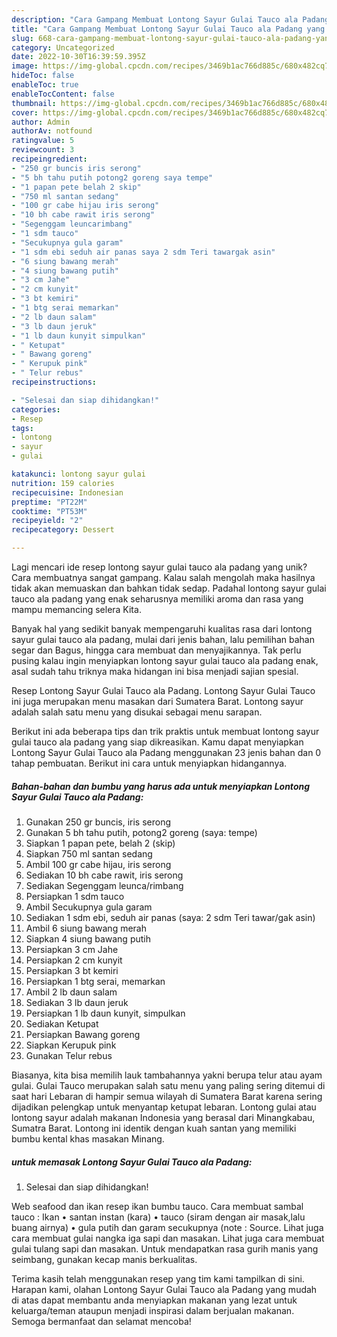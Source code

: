 ```yaml
---
description: "Cara Gampang Membuat Lontong Sayur Gulai Tauco ala Padang yang Lezat Sekali"
title: "Cara Gampang Membuat Lontong Sayur Gulai Tauco ala Padang yang Lezat Sekali"
slug: 668-cara-gampang-membuat-lontong-sayur-gulai-tauco-ala-padang-yang-lezat-sekali
category: Uncategorized
date: 2022-10-30T16:39:59.395Z
image: https://img-global.cpcdn.com/recipes/3469b1ac766d885c/680x482cq70/lontong-sayur-gulai-tauco-ala-padang-foto-resep-utama.jpg
hideToc: false
enableToc: true
enableTocContent: false
thumbnail: https://img-global.cpcdn.com/recipes/3469b1ac766d885c/680x482cq70/lontong-sayur-gulai-tauco-ala-padang-foto-resep-utama.jpg
cover: https://img-global.cpcdn.com/recipes/3469b1ac766d885c/680x482cq70/lontong-sayur-gulai-tauco-ala-padang-foto-resep-utama.jpg
author: Admin
authorAv: notfound
ratingvalue: 5
reviewcount: 3
recipeingredient:
- "250 gr buncis iris serong"
- "5 bh tahu putih potong2 goreng saya tempe"
- "1 papan pete belah 2 skip"
- "750 ml santan sedang"
- "100 gr cabe hijau iris serong"
- "10 bh cabe rawit iris serong"
- "Segenggam leuncarimbang"
- "1 sdm tauco"
- "Secukupnya gula garam"
- "1 sdm ebi seduh air panas saya 2 sdm Teri tawargak asin"
- "6 siung bawang merah"
- "4 siung bawang putih"
- "3 cm Jahe"
- "2 cm kunyit"
- "3 bt kemiri"
- "1 btg serai memarkan"
- "2 lb daun salam"
- "3 lb daun jeruk"
- "1 lb daun kunyit simpulkan"
- " Ketupat"
- " Bawang goreng"
- " Kerupuk pink"
- " Telur rebus"
recipeinstructions:

- "Selesai dan siap dihidangkan!"
categories:
- Resep
tags:
- lontong
- sayur
- gulai

katakunci: lontong sayur gulai 
nutrition: 159 calories
recipecuisine: Indonesian
preptime: "PT22M"
cooktime: "PT53M"
recipeyield: "2"
recipecategory: Dessert

---
```





Lagi mencari ide resep lontong sayur gulai tauco ala padang yang unik? Cara membuatnya sangat gampang. Kalau salah mengolah maka hasilnya tidak akan memuaskan dan bahkan tidak sedap. Padahal lontong sayur gulai tauco ala padang yang enak seharusnya memiliki aroma dan rasa yang mampu memancing selera Kita.





Banyak hal yang sedikit banyak mempengaruhi kualitas rasa dari lontong sayur gulai tauco ala padang, mulai dari jenis bahan, lalu pemilihan bahan segar dan Bagus, hingga cara membuat dan menyajikannya. Tak perlu pusing kalau ingin menyiapkan lontong sayur gulai tauco ala padang enak,      asal sudah tahu triknya maka hidangan ini bisa menjadi sajian spesial.














Resep Lontong Sayur Gulai Tauco ala Padang. Lontong Sayur Gulai Tauco ini juga merupakan menu masakan dari Sumatera Barat. Lontong sayur adalah salah satu menu yang disukai sebagai menu sarapan.






Berikut ini ada beberapa tips dan trik praktis untuk membuat lontong sayur gulai tauco ala padang yang siap dikreasikan. Kamu dapat menyiapkan Lontong Sayur Gulai Tauco ala Padang menggunakan 23 jenis bahan dan 0 tahap pembuatan. Berikut ini cara untuk menyiapkan hidangannya.

<!--inarticleads1-->

##### Bahan-bahan dan bumbu yang harus ada untuk menyiapkan Lontong Sayur Gulai Tauco ala Padang:

1. Gunakan 250 gr buncis, iris serong
1. Gunakan 5 bh tahu putih, potong2 goreng (saya: tempe)
1. Siapkan 1 papan pete, belah 2 (skip)
1. Siapkan 750 ml santan sedang
1. Ambil 100 gr cabe hijau, iris serong
1. Sediakan 10 bh cabe rawit, iris serong
1. Sediakan Segenggam leunca/rimbang
1. Persiapkan 1 sdm tauco
1. Ambil Secukupnya gula garam
1. Sediakan 1 sdm ebi, seduh air panas (saya: 2 sdm Teri tawar/gak asin)
1. Ambil 6 siung bawang merah
1. Siapkan 4 siung bawang putih
1. Persiapkan 3 cm Jahe
1. Persiapkan 2 cm kunyit
1. Persiapkan 3 bt kemiri
1. Persiapkan 1 btg serai, memarkan
1. Ambil 2 lb daun salam
1. Sediakan 3 lb daun jeruk
1. Persiapkan 1 lb daun kunyit, simpulkan
1. Sediakan  Ketupat
1. Persiapkan  Bawang goreng
1. Siapkan  Kerupuk pink
1. Gunakan  Telur rebus


Biasanya, kita bisa memilih lauk tambahannya yakni berupa telur atau ayam gulai. Gulai Tauco merupakan salah satu menu yang paling sering ditemui di saat hari Lebaran di hampir semua wilayah di Sumatera Barat karena sering dijadikan pelengkap untuk menyantap ketupat lebaran. Lontong gulai atau lontong sayur adalah makanan Indonesia yang berasal dari Minangkabau, Sumatra Barat. Lontong ini identik dengan kuah santan yang memiliki bumbu kental khas masakan Minang. 

<!--inarticleads2-->

#####  untuk memasak Lontong Sayur Gulai Tauco ala Padang:


1. Selesai dan siap dihidangkan!

Web seafood dan ikan resep ikan bumbu tauco. Cara membuat sambal tauco : Ikan • santan instan (kara) • tauco (siram dengan air masak,lalu buang airnya) • gula putih dan garam secukupnya (note : Source. Lihat juga cara membuat gulai nangka iga sapi dan masakan. Lihat juga cara membuat gulai tulang sapi dan masakan. Untuk mendapatkan rasa gurih manis yang seimbang, gunakan kecap manis berkualitas. 

Terima kasih telah menggunakan resep yang tim kami tampilkan di sini. Harapan kami, olahan Lontong Sayur Gulai Tauco ala Padang yang mudah di atas dapat membantu anda menyiapkan makanan yang lezat untuk keluarga/teman ataupun menjadi inspirasi dalam berjualan makanan. Semoga bermanfaat dan selamat mencoba!
